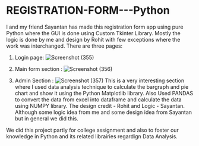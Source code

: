# REGISTRATION-FORM---Python

I and my friend Sayantan has made this registration form app using pure Python where the GUI is done using Custom Tkinter Library. Mostly the logic is done by me and design by Rohit with few exceptions where the work was interchanged. There are three pages:
1) Login page:
![Screenshot (355)](https://github.com/user-attachments/assets/ffd76af2-c089-40cc-8871-43887d83e819)

2) Main form section :
   ![Screenshot (356)](https://github.com/user-attachments/assets/b73a7006-6f7b-4d07-93e6-e26138e55f55)
3) Admin Section :
 ![Screenshot (357)](https://github.com/user-attachments/assets/74874798-576b-4342-9879-9f2d6d0b2ab6)
  This is a very interesting section where I used data analysis technique to calculate the bargraph and pie chart and show it using the Python Matplotlib library. Also Used PANDAS to convert the data from excel into dataframe and calculate the data using NUMPY library. The design credit - Rohit and Logic - Sayantan. Although some logic idea from me and some design idea from Sayantan but in general we did this.

We did this project partly for college assignment and also to foster our knowledge in Python and its related librairies regardign Data Analysis.

